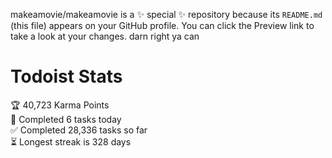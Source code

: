 makeamovie/makeamovie is a ✨ special ✨ repository because its `README.md` (this file) appears on your GitHub profile.
You can click the Preview link to take a look at your changes. darn right ya can

# Todoist Stats

<!-- TODO-IST:START -->
🏆  40,723 Karma Points           
🌸  Completed 6 tasks today           
✅  Completed 28,336 tasks so far           
⏳  Longest streak is 328 days
<!-- TODO-IST:END -->